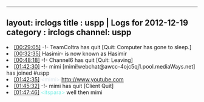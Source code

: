 
---
layout: irclogs
title : uspp | Logs for 2012-12-19
category : irclogs
channel: uspp
---
<li class="logitem"><a href="#00:29:05" name="00:29:05" class="time">[00:29:05]</a> -!- <span class="quit">TeamColtra</span> has quit [Quit: Computer has gone to sleep.] </li>
<li class="logitem"><a href="#00:32:35" name="00:32:35" class="time">[00:32:35]</a> <span class="nick">Hasimir-</span> is now known as <span class="nick">Hasimir</span> </li>
<li class="logitem"><a href="#00:48:18" name="00:48:18" class="time">[00:48:18]</a> -!- <span class="quit">Channel6</span> has quit [Quit: Leaving] </li>
<li class="logitem"><a href="#01:42:30" name="01:42:30" class="time">[01:42:30]</a> -!- <span class="join">mimi</span> [mimi!webchat@awcc-4ojc5qj1.pool.mediaWays.net] has joined #uspp </li>
<li class="logitem"><a href="#01:42:35" name="01:42:35" class="time">[01:42:35]</a> <span class="person" style="color:#dde6ec">&lt;mimi&gt;</span> <a href="http://www.youtube.com/watch?v=dSokjJVqeoY" target="_blank">http://www.youtube.com</a> </li>
<li class="logitem"><a href="#01:45:32" name="01:45:32" class="time">[01:45:32]</a> -!- <span class="quit">mimi</span> has quit [Client Quit] </li>
<li class="logitem"><a href="#01:47:46" name="01:47:46" class="time">[01:47:46]</a> <span class="person" style="color:#7deee6">&lt;itspara&gt;</span> well then mimi </li>


